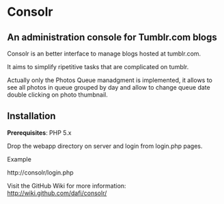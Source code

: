 Consolr
=====

An administration console for Tumblr.com blogs
-----------------------------------------

Consolr is an better interface to manage blogs hosted at tumblr.com.

It aims to simplify ripetitive tasks that are complicated on tumblr.

Actually only the Photos Queue manadgment is implemented, it allows to see all photos in queue grouped by day and allow to change queue date double clicking on photo thumbnail.

Installation
-----------------------------------------

**Prerequisites**: PHP 5.x

Drop the webapp directory on server and login from login.php pages.

Example

http://consolr/login.php

Visit the GitHub Wiki for more information: <http://wiki.github.com/dafi/consolr/>